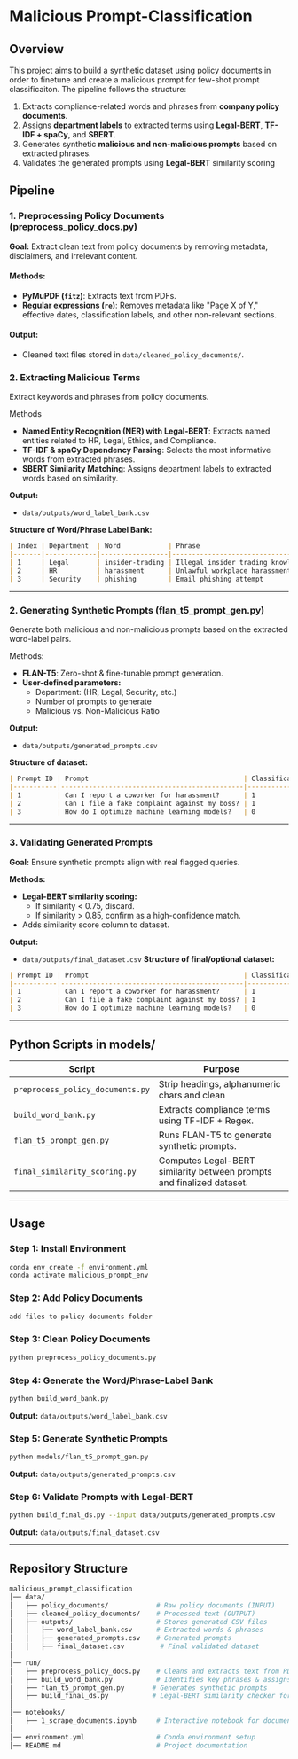 # Malicious Prompt-Classification
## Overview
This project aims to build a synthetic dataset using policy documents in order to finetune and create a malicious prompt for few-shot prompt classificaiton. The pipeline follows the structure:
1. Extracts compliance-related words and phrases from **company policy documents**.
2. Assigns **department labels** to extracted terms using **Legal-BERT**, **TF-IDF + spaCy**, and **SBERT**.
3. Generates synthetic **malicious and non-malicious prompts** based on extracted phrases.
4. Validates the generated prompts using **Legal-BERT** similarity scoring

## Pipeline

### 1. Preprocessing Policy Documents (preprocess_policy_docs.py)
**Goal:** Extract clean text from policy documents by removing metadata, disclaimers, and irrelevant content.

#### **Methods:**
- **PyMuPDF (`fitz`)**: Extracts text from PDFs.
- **Regular expressions (`re`)**: Removes metadata like "Page X of Y," effective dates, classification labels, and other non-relevant sections.

#### **Output:**
- Cleaned text files stored in `data/cleaned_policy_documents/`.

### 2. Extracting Malicious Terms
Extract keywords and phrases from policy documents.

Methods
- **Named Entity Recognition (NER) with Legal-BERT**: Extracts named entities related to HR, Legal, Ethics, and Compliance.
- **TF-IDF & spaCy Dependency Parsing**: Selects the most informative words from extracted phrases.
- **SBERT Similarity Matching**: Assigns department labels to extracted words based on similarity.

**Output:**
- `data/outputs/word_label_bank.csv`

**Structure of Word/Phrase Label Bank:**
```markdown
| Index | Department  | Word            | Phrase                                   | Flag (0/1) |
|-------|-------------|-----------------|------------------------------------------|------------|
| 1     | Legal       | insider-trading | Illegal insider trading knowledge        | 1          |
| 2     | HR          | harassment      | Unlawful workplace harassment report     | 1          |
| 3     | Security    | phishing        | Email phishing attempt                   | 1          |
```

---

### 2. Generating Synthetic Prompts (flan_t5_prompt_gen.py)
Generate both malicious and non-malicious prompts based on the extracted word-label pairs.

Methods:
- **FLAN-T5**: Zero-shot & fine-tunable prompt generation.
- **User-defined parameters:**
  - Department: (HR, Legal, Security, etc.)
  - Number of prompts to generate
  - Malicious vs. Non-Malicious Ratio

**Output:**
- `data/outputs/generated_prompts.csv`

**Structure of dataset:**
```markdown
| Prompt ID | Prompt                                       | Classification (0/1)| Department | Confidence Score | Source (Manual/Generated) |
|-----------|----------------------------------------------|---------------------|------------|------------------|---------------------------|
| 1         | Can I report a coworker for harassment?      | 1                   | HR         | 0.97             | Manual                    |
| 2         | Can I file a fake complaint against my boss? | 1                   | HR         | 0.92             | Generated                 |
| 3         | How do I optimize machine learning models?   | 0                   | None       | 0.99             | Manual                    |
```

---

### 3. Validating Generated Prompts
**Goal:** Ensure synthetic prompts align with real flagged queries.

**Methods:**
- **Legal-BERT similarity scoring:**
  - If similarity < 0.75, discard.
  - If similarity > 0.85, confirm as a high-confidence match.
- Adds similarity score column to dataset.

**Output:**
- `data/outputs/final_dataset.csv`
**Structure of final/optional dataset:**
```markdown
| Prompt ID | Prompt                                       | Classification (0/1)| Department | Confidence Score | Source (Manual/Generated) | Similarity Score |
|-----------|----------------------------------------------|---------------------|------------|------------------|---------------------------|------------------|
| 1         | Can I report a coworker for harassment?      | 1                   | HR         | 0.97             | Manual                    | 1.00             |
| 2         | Can I file a fake complaint against my boss? | 1                   | HR         | 0.92             | Generated                 | 0.85             |
| 3         | How do I optimize machine learning models?   | 0                   | None       | 0.99             | Manual                    | 1.00             |
```


---

## Python Scripts in models/

| Script                  | Purpose                                         |
|-------------------------|-------------------------------------------------|
| `preprocess_policy_documents.py`|Strip headings, alphanumeric chars and clean |
| `build_word_bank.py`   | Extracts compliance terms using TF-IDF + Regex.  |
| `flan_t5_prompt_gen.py` | Runs FLAN-T5 to generate synthetic prompts.     |
| `final_similarity_scoring.py` | Computes Legal-BERT similarity between prompts and finalized dataset. |


---

## Usage

### Step 1: Install Environment
```sh
conda env create -f environment.yml
conda activate malicious_prompt_env
```
### Step 2: Add Policy Documents
```sh
add files to policy documents folder
```
### Step 3: Clean Policy Documents
```sh
python preprocess_policy_documents.py
```
### Step 4: Generate the Word/Phrase-Label Bank
```sh
python build_word_bank.py
```
**Output:** `data/outputs/word_label_bank.csv`

### Step 5: Generate Synthetic Prompts
```sh
python models/flan_t5_prompt_gen.py
```
**Output:** `data/outputs/generated_prompts.csv`

### Step 6: Validate Prompts with Legal-BERT
```sh
python build_final_ds.py --input data/outputs/generated_prompts.csv
```
**Output:** `data/outputs/final_dataset.csv`

---

## Repository Structure
```bash
malicious_prompt_classification
│── data/
│   ├── policy_documents/            # Raw policy documents (INPUT)
│   ├── cleaned_policy_documents/    # Processed text (OUTPUT)
│   ├── outputs/                     # Stores generated CSV files
│   │   ├── word_label_bank.csv      # Extracted words & phrases
│   │   ├── generated_prompts.csv    # Generated prompts
│   │   ├── final_dataset.csv         # Final validated dataset
│
│── run/
│   ├── preprocess_policy_docs.py    # Cleans and extracts text from PDFs
│   ├── build_word_bank.py           # Identifies key phrases & assigns labels
│   ├── flan_t5_prompt_gen.py       # Generates synthetic prompts
│   ├── build_final_ds.py           # Legal-BERT similarity checker for final data set
│
│── notebooks/
│   ├── 1_scrape_documents.ipynb     # Interactive notebook for document processing
│
│── environment.yml                  # Conda environment setup
│── README.md                        # Project documentation

